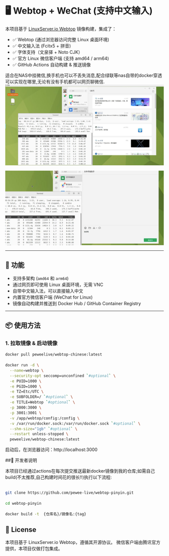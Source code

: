 # 🖥️ Webtop + WeChat (支持中文输入)

本项目基于 [LinuxServer.io Webtop](https://github.com/linuxserver/docker-webtop) 镜像构建，集成了：

- ✅ Webtop (通过浏览器访问完整 Linux 桌面环境)
- ✅ 中文输入法 (Fcitx5 + 拼音)
- ✅ 字体支持（文泉驿 + Noto CJK）
- ✅ 官方 Linux 微信客户端 (支持 amd64 / arm64)
- ✅ GitHub Actions 自动构建 & 推送镜像


适合在NAS中挂微信,换手机也可以不丢失消息,配合绿联等nas自带的docker穿透可以实现在哪里,无论有没有手机都可以网页聊微信.
 ![1](https://raw.githubusercontent.com/pewee-live/webtop-pinyin/refs/heads/main/pics/1.JPG)
 
 ![2](https://raw.githubusercontent.com/pewee-live/webtop-pinyin/refs/heads/main/pics/2.JPG)

---

## 🚀 功能

- 支持多架构 (`amd64` 和 `arm64`)
- 通过网页即可使用 Linux 桌面环境，无需 VNC
- 自带中文输入法，可以直接输入中文
- 内置官方微信客户端 (WeChat for Linux)
- 镜像自动构建并推送到 Docker Hub / GitHub Container Registry

---

## 📦 使用方法

### 1. 拉取镜像 & 启动镜像

```bash
docker pull peweelive/webtop-chinese:latest

docker run -d \
  --name=webtop \
  --security-opt seccomp=unconfined `#optional` \
  -e PUID=1000 \
  -e PGID=1000 \
  -e TZ=Etc/UTC \
  -e SUBFOLDER=/ `#optional` \
  -e TITLE=Webtop `#optional` \
  -p 3000:3000 \
  -p 3001:3001 \
  -v /app/webtop/config:/config \
  -v /var/run/docker.sock:/var/run/docker.sock `#optional` \
  --shm-size="1gb" `#optional` \
  --restart unless-stopped \
  peweelive/webtop-chinese:latest

```

启动后，在浏览器访问：http://localhost:3000


##🔧 开发者说明

本项目已经通过actions在每次提交推送最新docker镜像到我的仓库;如需自己build(不太推荐,自己构建时间花的很长!!)执行以下流程:

```bash

git clone https://github.com/pewee-live/webtop-pinyin.git

cd webtop-pinyin 

docker build -t  {仓库名}/镜像名:{tag}


```

## 📜 License

本项目基于 LinuxServer.io Webtop，遵循其开源协议。
微信客户端由腾讯官方提供，本项目仅做打包集成。

